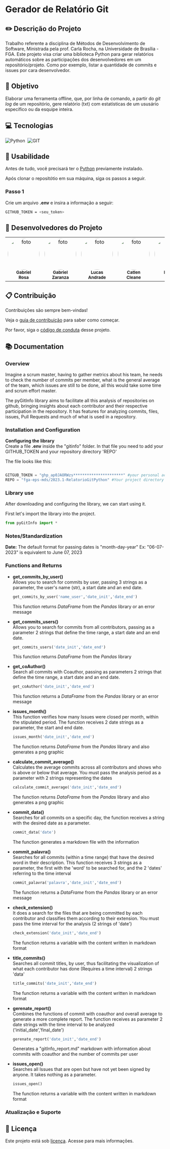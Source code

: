 # Gerador de Relatório Git

## :pencil2: Descrição do Projeto

Trabalho referente a disciplina de Métodos de Desenvolvimento de Software, Ministrada pela prof. Carla Rocha, na Universidade de Brasília - FGA. 
Este projeto visa criar uma biblioteca Python para gerar relatórios automáticos sobre as participações dos desenvolvedores em um repositório/projeto. Como por exemplo, listar a quantidade de commits e issues por cara desenvolvedor.

## :dart: Objetivo

Elaborar uma ferramenta offline, que, por linha de comando, a partir do _git log_ de um repositório, gere relatório (txt) com estatísticas de um ususário específico ou da esquipe inteira.  

## :computer: Tecnologias

![Python](https://img.shields.io/badge/-python-14354C?style=for-the-badge&logo=python&labelColor=0D1117)&nbsp;
![GIT](https://img.shields.io/badge/Git-E34F26?style=for-the-badge&logo=git&logoColor=white)&nbsp;  

## :hammer: Usabilidade

Antes de tudo, você precisará ter o [Python](https://www.python.org/downloads/) previamente instalado.

Após clonar o repositótio em sua máquina, siga os passos a seguir.

### Passo 1

Crie um arquivo **.env** e insira a informação a seguir:

``` bash
GITHUB_TOKEN = <seu_token>
```

## 🤝 Desenvolvedores do Projeto

<table>
  <tr>
    <td align="center" style="vertical-align:top"><a href="https://github.com/gabrielrosa09"><img style="border-radius: 50%;" src="https://avatars.githubusercontent.com/gabrielrosa09" width="100px;" alt="foto"/><br /><sub><b>Gabriel<br>Rosa</b></sub></a><br /></td>
    <td align="center" style="vertical-align:top"><a href="https://github.com/GZaranza"><img style="border-radius: 50%;" src="https://avatars.githubusercontent.com/GZaranza" width="100px;" alt="foto"/><br /><sub><b>Gabriel <br> Zaranza</b></sub></a><br /></td>
    <td align="center" style="vertical-align:top"><a href="https://github.com/lucaslobao-18"><img style="border-radius: 50%;" src="https://avatars.githubusercontent.com/lucaslobao-18" width="100px;" alt="foto"/><br /><sub><b>Lucas <br> Andrade</b></sub></a><br /></td>
    <td align="center" style="vertical-align:top"><a href="https://github.com/catlenc"><img style="border-radius: 50%;" src="https://avatars.githubusercontent.com/catlenc" width="100px;" alt="foto"/><br /><sub><b>Catlen <br> Cleane</b></sub></a><br /></td>
    <td align="center" style="vertical-align:top"><a href="https://github.com/rafa-kenji"><img style="border-radius: 50%;" src="https://avatars.githubusercontent.com/rafa-kenji" width="100px;" alt="foto"/><br /><sub><b>Rafael <br> Kenji</b></sub></a><br /></td>
    <td align="center" style="vertical-align:top"><a href="https://github.com/ViniciussdeOliveira"><img style="border-radius: 50%;" src="https://avatars.githubusercontent.com/ViniciussdeOliveira" width="100px;" alt="foto"/><br /><sub><b>Vinícius <br> de Oliveira</b></sub></a><br /></td>
    <td align="center" style="vertical-align:top"><a href="https://github.com/FelipeDireito"><img style="border-radius: 50%;" src="https://avatars.githubusercontent.com/FelipeDireito" width="100px;" alt="foto"/><br /><sub><b>Felipe <br> Direito</b></sub></a><br /></td>
  </tr>
</table>

## :clipboard: Contribuição

Contribuições são sempre bem-vindas!

Veja o [guia de contribuição](/CONTRIBUTING.md) para saber como começar.

Por favor, siga o [código de conduta](docs/CODE_OF_CONDUCT.md) desse projeto.

## :books: Documentation  

### Overview

Imagine a scrum master, having to gather metrics about his team, he needs to check the number of commits per member, what is the general average of the team, which issues are still to be done, all this would take some time and scrum effort master.

The pyGitInfo library aims to facilitate all this analysis of repositories on github, bringing insights about each contributor and their respective participation in the repository. It has features for analyzing commits, files, issues, Pull Requests and much of what is used in a repository. 

### Installation and Configuration  

**Configuring the library**  
Create a file **.env** inside the "gitinfo" folder. In that file you need to add your GITHUB_TOKEN and your repository directory 'REPO'  

The file looks like this:  

```python

GITGUB_TOKEN = "ghp_ap0JAORWzs**********************" #your personal access token
REPO = "fga-eps-mds/2023.1-RelatorioGitPython" #Your project directory on Github

```  

### Library use

After downloading and configuring the library, we can start using it.  

First let's import the library into the project.  

```python
from pyGitInfo import *
```  

### Notes/Standardization  

**Date:** The default format for passing dates is "month-day-year" Ex: "06-07-2023" is equivalent to June 07, 2023  

### Functions and Returns  

- **get_commits_by_user()**  
  Allows you to search for commits by user, passing 3 strings as a parameter, the user's name (str), a start date and an end date.  

  ```python
  get_commits_by_user('name_user','date_init','date_end')
  ```  
  
  This function returns _DataFrame_ from the _Pandas_ library or an error message  

- **get_commits_users()**  
  Allows you to search for commits from all contributors, passing as a parameter 2 strings that define the time range, a start date and an end date.  

  ```python
  get_commits_users('date_init','date_end')
  ```  

  This function returns _DataFrame_ from the _Pandas_ library  

- **get_coAuthor()**  
  Search all commits with Coauthor, passing as parameters 2 strings that define the time range, a start date and an end date.  

  ```python
  get_coAuthor('date_init','date_end')
  ```  

  This function returns a _DataFrame_ from the _Pandas_ library or an error message  

- **issues_month()**  
  This function verifies how many Issues were closed per month, within the stipulated period. The function receives 2 date strings as a parameter, the start and end date.

  ```python
  issues_month('date_init','date_end')
  ```  

  The function returns _DataFrame_ from the _Pandas_ library and also generates a png graphic

- **calculate_commit_average()**  
  Calculates the average commits across all contributors and shows who is above or below that average. You must pass the analysis period as a parameter with 2 strings representing the dates

  ```python
  calculate_commit_average('date_init','date_end')
  ```  

  The function returns _DataFrame_ from the _Pandas_ library and also generates a png graphic

- **commit_data()**  
  Searches for all commits on a specific day, the function receives a string with the desired date as a parameter.

  ```python
  commit_data('date')
  ```  

  The function generates a markdown file with the information

- **commit_palavra()**  
  Searches for all commits (within a time range) that have the desired word in their description. This function receives 3 strings as a parameter, the first with the 'word' to be searched for, and the 2 'dates' referring to the time interval

  ```python
  commit_palavra('palavra','date_init','date_end')
  ```  

  The function returns a _DataFrame_ from the _Pandas_ library or an error message  

- **check_extension()**  
  It does a search for the files that are being committed by each contributor and classifies them according to their extension. You must pass the time interval for the analysis (2 strings of 'date')

  ```python
  check_extension('date_init','date_end')
  ```  

  The function returns a variable with the content written in markdown format

- **title_commits()**  
  Searches all commit titles, by user, thus facilitating the visualization of what each contributor has done (Requires a time interval) 2 strings 'data'

  ```python
  title_commits('date_init','date_end')
  ```  

  The function returns a variable with the content written in markdown format  

- **gerenate_report()**  
  Combines the functions of commit with coauthor and overall average to generate a more complete report. The function receives as parameter 2 date strings with the time interval to be analyzed ('initial_date','final_date')

  ```python
  gerenate_report('date_init','date_end')
  ```  

  Generates a "gitInfo_report.md" markdown with information about commits with coauthor and the number of commits per user

- **issues_open()**  
  Searches all Issues that are open but have not yet been signed by anyone. It takes nothing as a parameter.

  ```python
  issues_open()
  ```  

  The function returns a variable with the content written in markdown format

### Atualização e Suporte

## :mag_right: Licença  

  Este projeto está sob [licença](/LICENSE). Acesse para mais informações.
